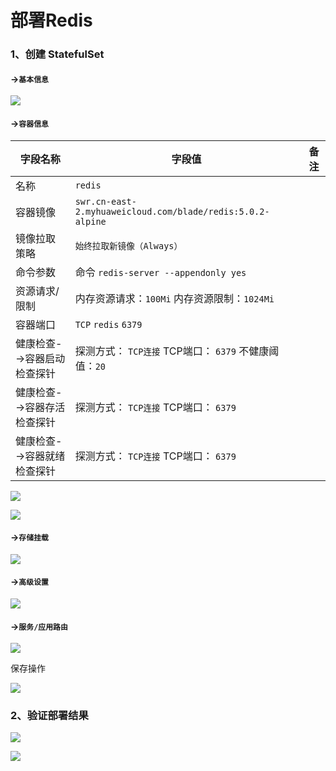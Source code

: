 # 部署Redis

### 1、创建 StatefulSet

#### ->`基本信息`

![](images/kuboard-springblade-redis-01.png)

#### ->`容器信息`

| 字段名称            | 字段值                                            | 备注 |
|-----------------|------------------------------------------------| ---- |
| 名称              | `redis`                                        |      |
| 容器镜像            | `swr.cn-east-2.myhuaweicloud.com/blade/redis:5.0.2-alpine` |      |
| 镜像拉取策略          | `始终拉取新镜像（Always）`                              |      |
| 命令参数            | 命令 `redis-server --appendonly yes`             |      |
| 资源请求/限制         | 内存资源请求：`100Mi` 内存资源限制：`1024Mi`                 |      |
| 容器端口            | `TCP` `redis` `6379`                           |      |
| 健康检查-->容器启动检查探针 | 探测方式： `TCP连接` TCP端口： `6379` 不健康阈值：`20`         |      |
| 健康检查-->容器存活检查探针 | 探测方式： `TCP连接` TCP端口： `6379`                    |      |
| 健康检查-->容器就绪检查探针 | 探测方式： `TCP连接` TCP端口： `6379`                    |      |

![](images/kuboard-springblade-redis-02.png)

![](images/kuboard-springblade-redis-03.png)

#### ->`存储挂载`

![](images/kuboard-springblade-redis-04.png)

#### ->`高级设置`

![](images/kuboard-springblade-redis-05.png)

#### ->`服务/应用路由`

![](images/kuboard-springblade-redis-06.png)

保存操作

![](images/kuboard-springblade-redis-07.png)

### 2、验证部署结果

![](images/kuboard-springblade-redis-08.png)

![](images/kuboard-springblade-redis-09.png)
